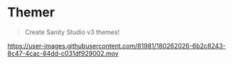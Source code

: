 # Themer

> Create Sanity Studio v3 themes!







https://user-images.githubusercontent.com/81981/180262026-6b2c8243-8c47-4cac-84dd-c031df929002.mov

